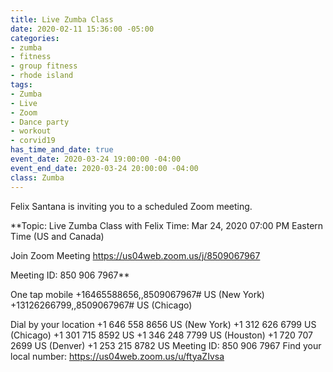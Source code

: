 ```yaml
---
title: Live Zumba Class
date: 2020-02-11 15:36:00 -05:00
categories:
- zumba
- fitness
- group fitness
- rhode island
tags:
- Zumba
- Live
- Zoom
- Dance party
- workout
- corvid19
has_time_and_date: true
event_date: 2020-03-24 19:00:00 -04:00
event_end_date: 2020-03-24 20:00:00 -04:00
class: Zumba
---
```


Felix Santana is inviting you to a scheduled Zoom meeting.

**Topic: Live Zumba Class with Felix
Time: Mar 24, 2020 07:00 PM Eastern Time (US and Canada)

Join Zoom Meeting
https://us04web.zoom.us/j/8509067967

Meeting ID: 850 906 7967**

One tap mobile
+16465588656,,8509067967# US (New York)
+13126266799,,8509067967# US (Chicago)

Dial by your location
        +1 646 558 8656 US (New York)
        +1 312 626 6799 US (Chicago)
        +1 301 715 8592 US
        +1 346 248 7799 US (Houston)
        +1 720 707 2699 US (Denver)
        +1 253 215 8782 US
Meeting ID: 850 906 7967
Find your local number: https://us04web.zoom.us/u/ftyaZIvsa


 